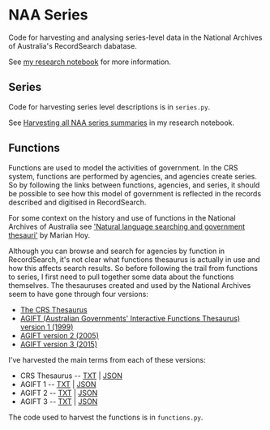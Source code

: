 # NAA Series

Code for harvesting and analysing series-level data in the National Archives of Australia's RecordSearch dabatase.

See [my research notebook](http://timsherratt.org/research-notebook/projects/hacking-heritage/) for more information.

## Series

Code for harvesting series level descriptions is in `series.py`.

See [Harvesting all NAA series summaries](http://timsherratt.org/research-notebook/notes/naa-series-harvesting/) in my research notebook.

## Functions

Functions are used to model the activities of government. In the CRS system, functions are performed by agencies, and agencies create series. So by following the links between functions, agencies, and series, it should be possible to see how this model of government is reflected in the records described and digitised in RecordSearch.

For some context on the history and use of functions in the National Archives of Australia see ['Natural language searching and government thesauri'](http://webarchive.nla.gov.au/gov/20060912033741/http://e-permanence.gov.au/recordkeeping//gov_online/agift/gov_term/intro.html) by Marian Hoy.

Although you can browse and search for agencies by function in RecordSearch, it's not clear what functions thesaurus is actually in use and how this affects search results. So before following the trail from functions to series, I first need to pull together some data about the functions themselves. The thesauruses created and used by the National Archives seem to have gone through four versions:

* [The CRS Thesaurus](http://recordsearch.naa.gov.au/manual/Provenance/SummaryCRSThes.htm) 
* [AGIFT (Australian Governments' Interactive Functions Thesaurus) version 1 (1999)](http://webarchive.nla.gov.au/gov/20011217173650/http://www.naa.gov.au/recordkeeping/gov_online/agift/summary.html)
* [AGIFT version 2 (2005)](http://webarchive.nla.gov.au/gov/20060914004029/http://naa.gov.au///recordkeeping//gov_online/agift/summary.html)
* [AGIFT version 3 (2015)](http://www.naa.gov.au/agift/)

I've harvested the main terms from each of these versions:

* CRS Thesaurus -- [TXT](data/functions-recordsearch.txt) | [JSON](data/functions-recordsearch.json)
* AGIFT 1  -- [TXT](data/functions-agift1.txt) | [JSON](data/functions-agift1.json)
* AGIFT 2  -- [TXT](data/functions-agift2.txt) | [JSON](data/functions-agift2.json)
* AGIFT 3  -- [TXT](data/functions-agift3.txt) | [JSON](data/functions-agift3.json)

The code used to harvest the functions is in `functions.py`.